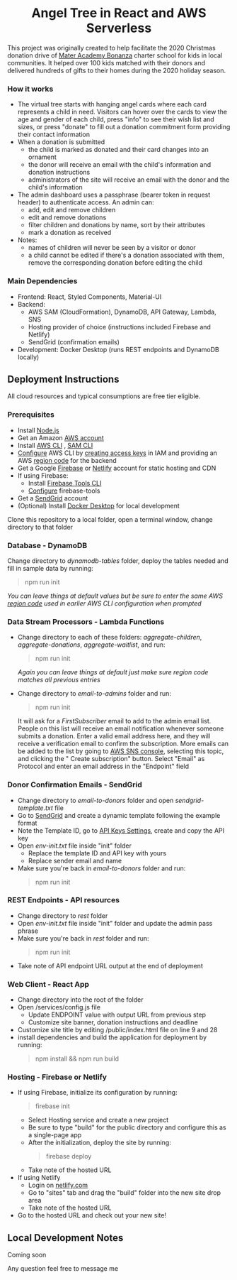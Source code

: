 <h1 style="text-align: center">
  Angel Tree in React and AWS Serverless
</h1>

This project was originally created to help facilitate the 2020 Christmas donation drive
of [Mater Academy Bonanza](https://www.materbonanza.org/) charter school for kids in local communities. It helped over
100 kids matched with their donors and delivered hundreds of gifts to their homes during the 2020 holiday season.

### How it works

- The virtual tree starts with hanging angel cards where each card represents a child in need. Visitors can hover over
  the cards to view the age and gender of each child, press "info" to see their wish list and sizes, or press "donate"
  to fill out a donation commitment form providing their contact information
- When a donation is submitted
  - the child is marked as donated and their card changes into an ornament
  - the donor will receive an email with the child's information and donation instructions
  - administrators of the site will receive an email with the donor and the child's information
- The admin dashboard uses a passphrase (bearer token in request header) to authenticate access. An admin can:
  - add, edit and remove children
  - edit and remove donations
  - filter children and donations by name, sort by their attributes
  - mark a donation as received
- Notes:
  - names of children will never be seen by a visitor or donor
  - a child cannot be edited if there's a donation associated with them, remove the corresponding donation before
    editing the child

### Main Dependencies

- Frontend: React, Styled Components, Material-UI
- Backend:
  - AWS SAM (CloudFormation), DynamoDB, API Gateway, Lambda, SNS
  - Hosting provider of choice (instructions included Firebase and Netlify)
  - SendGrid (confirmation emails)
- Development: Docker Desktop (runs REST endpoints and DynamoDB locally)

## Deployment Instructions

All cloud resources and typical consumptions are free tier eligible.

### Prerequisites

- Install [Node.js](https://nodejs.org/en/)
- Get an Amazon [AWS account](https://aws.amazon.com)
- Install [AWS CLI](https://docs.aws.amazon.com/cli/latest/userguide/install-cliv2.html)
  , [SAM CLI](https://docs.aws.amazon.com/serverless-application-model/latest/developerguide/serverless-sam-cli-install.html)
- [Configure](https://docs.aws.amazon.com/cli/latest/userguide/cli-configure-quickstart.html) AWS CLI by
  [creating access keys](https://docs.aws.amazon.com/cli/latest/userguide/cli-configure-quickstart.html#cli-configure-quickstart-creds)
  in IAM and providing an AWS [region code](https://docs.aws.amazon.com/general/latest/gr/rande.html#regional-endpoints)
  for the backend
- Get a Google [Firebase](https://firebase.google.com) or [Netlify](https://www.netlify.com) account for static hosting
  and CDN
- If using Firebase:
  - Install [Firebase Tools CLI](https://firebase.google.com/docs/cli)
  - [Configure](https://firebase.google.com/docs/cli#sign-in-test-cli) firebase-tools
- Get a [SendGrid](https://sendgrid.com) account
- (Optional) Install [Docker Desktop](https://www.docker.com/products/docker-desktop) for local development

Clone this repository to a local folder, open a terminal window, change directory to that folder

### Database - DynamoDB

Change directory to _dynamodb-tables_ folder, deploy the tables needed and fill in sample data by running:

> npm run init

_You can leave things at default values but be sure to enter the same AWS
[region code](https://docs.aws.amazon.com/general/latest/gr/rande.html#regional-endpoints)
used in earlier AWS CLI configuration when prompted_

### Data Stream Processors - Lambda Functions

- Change directory to each of these folders: _aggregate-children_, _aggregate-donations_, _aggregate-waitlist_, and run:

  > npm run init

  _Again you can leave things at default just make sure region code matches all previous entries_

- Change directory to _email-to-admins_ folder and run:

  > npm run init

  It will ask for a _FirstSubscriber_ email to add to the admin email list. People on this list will receive an email
  notification whenever someone submits a donation. Enter a valid email address here, and they will receive a
  verification email to confirm the subscription. More emails can be added to the list by going
  to [AWS SNS console](https://console.aws.amazon.com/sns/v3/home#/topics), selecting this topic, and clicking the "
  Create subscription" button. Select "Email" as Protocol and enter an email address in the "Endpoint" field

### Donor Confirmation Emails - SendGrid

- Change directory to _email-to-donors_ folder and open _sendgrid-template.txt_ file
- Go to [SendGrid](https://mc.sendgrid.com/dynamic-templates) and create a dynamic template following the example format
- Note the Template ID, go to [API Keys Settings](https://app.sendgrid.com/settings/api_keys), create and copy the API
  key
- Open _env-init.txt_ file inside "init" folder
  - Replace the template ID and API key with yours
  - Replace sender email and name
- Make sure you're back in _email-to-donors_ folder and run:
  > npm run init

### REST Endpoints - API resources

- Change directory to _rest_ folder
- Open _env-init.txt_ file inside "init" folder and update the admin pass phrase
- Make sure you're back in _rest_ folder and run:
  > npm run init
- Take note of API endpoint URL output at the end of deployment

### Web Client - React App

- Change directory into the root of the folder
- Open /services/config.js file
  - Update ENDPOINT value with output URL from previous step
  - Customize site banner, donation instructions and deadline
- Customize site title by editing /public/index.html file on line 9 and 28
- install dependencies and build the application for deployment by running:
  > npm install && npm run build

### Hosting - Firebase or Netlify
- If using Firebase, initialize its configuration by running:
  > firebase init
  - Select Hosting service and create a new project
  - Be sure to type "build" for the public directory and configure this as a single-page app
  - After the initialization, deploy the site by running:
    > firebase deploy
  - Take note of the hosted URL
- If using Netlify
  - Login on [netlify.com](https://app.netlify.com)
  - Go to "sites" tab and drag the "build" folder into the new site drop area
  - Take note of the hosted URL
- Go to the hosted URL and check out your new site!

## Local Development Notes

Coming soon

Any question feel free to message me
